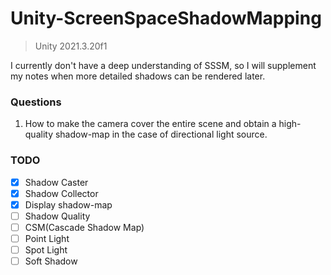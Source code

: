 # Unity-ScreenSpaceShadowMapping

> Unity 2021.3.20f1

I currently don't have a deep understanding of SSSM, so I will supplement my notes when more detailed shadows can be rendered later.

### Questions

1. How to make the camera cover the entire scene and obtain a high-quality shadow-map in the case of directional light source.

### TODO
- [x] Shadow Caster
- [x] Shadow Collector
- [x] Display shadow-map
- [ ] Shadow Quality
- [ ] CSM(Cascade Shadow Map)
- [ ] Point Light
- [ ] Spot Light
- [ ] Soft Shadow